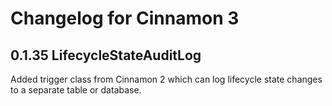 # Changelog for Cinnamon 3



## 0.1.35 LifecycleStateAuditLog

Added trigger class from Cinnamon 2 which can log lifecycle state
changes to a separate table or database.
